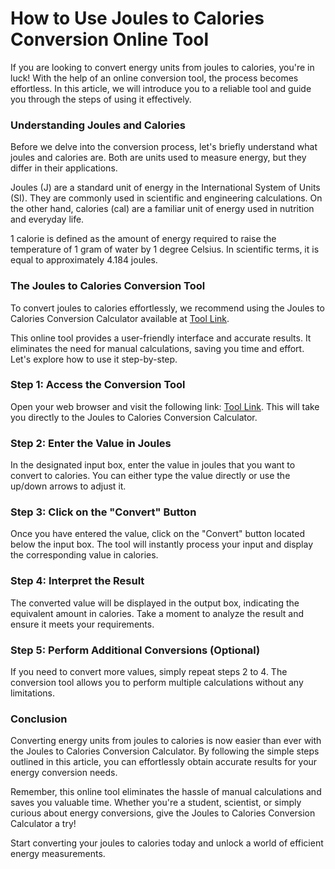 How to Use Joules to Calories Conversion Online Tool
====================================================

If you are looking to convert energy units from joules to calories, you're in luck! With the help of an online conversion tool, the process becomes effortless. In this article, we will introduce you to a reliable tool and guide you through the steps of using it effectively.

### Understanding Joules and Calories

Before we delve into the conversion process, let's briefly understand what joules and calories are. Both are units used to measure energy, but they differ in their applications.

Joules (J) are a standard unit of energy in the International System of Units (SI). They are commonly used in scientific and engineering calculations. On the other hand, calories (cal) are a familiar unit of energy used in nutrition and everyday life.

1 calorie is defined as the amount of energy required to raise the temperature of 1 gram of water by 1 degree Celsius. In scientific terms, it is equal to approximately 4.184 joules.

### The Joules to Calories Conversion Tool

To convert joules to calories effortlessly, we recommend using the Joules to Calories Conversion Calculator available at [Tool Link](https://www.onlinecalculatorsfree.com/ms/convert/joules-to-calories.html).

This online tool provides a user-friendly interface and accurate results. It eliminates the need for manual calculations, saving you time and effort. Let's explore how to use it step-by-step.

### Step 1: Access the Conversion Tool

Open your web browser and visit the following link: [Tool Link](https://www.onlinecalculatorsfree.com/ms/convert/joules-to-calories.html). This will take you directly to the Joules to Calories Conversion Calculator.

### Step 2: Enter the Value in Joules

In the designated input box, enter the value in joules that you want to convert to calories. You can either type the value directly or use the up/down arrows to adjust it.

### Step 3: Click on the "Convert" Button

Once you have entered the value, click on the "Convert" button located below the input box. The tool will instantly process your input and display the corresponding value in calories.

### Step 4: Interpret the Result

The converted value will be displayed in the output box, indicating the equivalent amount in calories. Take a moment to analyze the result and ensure it meets your requirements.

### Step 5: Perform Additional Conversions (Optional)

If you need to convert more values, simply repeat steps 2 to 4. The conversion tool allows you to perform multiple calculations without any limitations.

### Conclusion

Converting energy units from joules to calories is now easier than ever with the Joules to Calories Conversion Calculator. By following the simple steps outlined in this article, you can effortlessly obtain accurate results for your energy conversion needs.

Remember, this online tool eliminates the hassle of manual calculations and saves you valuable time. Whether you're a student, scientist, or simply curious about energy conversions, give the Joules to Calories Conversion Calculator a try!

Start converting your joules to calories today and unlock a world of efficient energy measurements.